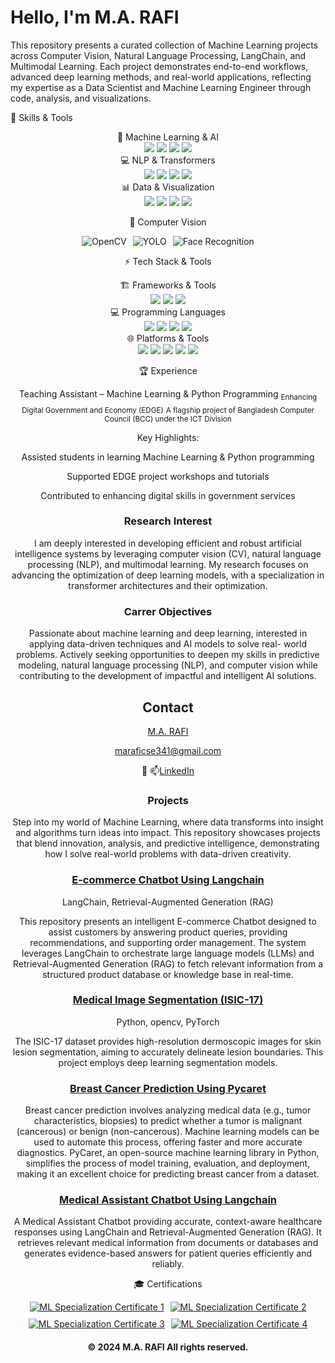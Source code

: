 
# Hello, I'm M.A. RAFI

This repository presents a curated collection of Machine Learning projects across 
Computer Vision, Natural Language Processing, LangChain, and Multimodal Learning. 
Each project demonstrates end-to-end workflows, advanced deep learning methods, and 
real-world applications, reflecting my expertise as a Data Scientist and Machine 
Learning Engineer through code, analysis, and visualizations.


🧠 Skills & Tools
<div align="center">
🤖 Machine Learning & AI
<div> <img src="https://img.shields.io/badge/PyTorch-FF6F61?style=for-the-badge&logo=pytorch&logoColor=000000" /> <img src="https://img.shields.io/badge/TensorFlow-FF9900?style=for-the-badge&logo=tensorflow&logoColor=000000" /> <img src="https://img.shields.io/badge/Scikit--Learn-FFB347?style=for-the-badge&logo=scikit-learn&logoColor=000000" /> <img src="https://img.shields.io/badge/Multimodal%20AI-00CED1?style=for-the-badge&logo=ai&logoColor=FFFFFF" /> </div>
💻 NLP & Transformers <div> <img src="https://img.shields.io/badge/Transformers-52307C?style=for-the-badge&logo=huggingface&logoColor=F7DF1E" /> <img src="https://img.shields.io/badge/NLP-8A2BE2?style=for-the-badge&logo=ai&logoColor=FFFFFF" /> <img src="https://img.shields.io/badge/SpaCy-FF69B4?style=for-the-badge&logo=python&logoColor=FFFFFF" /> <img src="https://img.shields.io/badge/NLTK-00FA9A?style=for-the-badge&logo=python&logoColor=000000" /> </div>
📊 Data & Visualization
<div> <img src="https://img.shields.io/badge/NumPy-4B0082?style=for-the-badge&logo=numpy&logoColor=FFD700" /> <img src="https://img.shields.io/badge/Pandas-1E90FF?style=for-the-badge&logo=pandas&logoColor=FFFFFF" /> <img src="https://img.shields.io/badge/Matplotlib-FF4500?style=for-the-badge&logo=matplotlib&logoColor=FFFFFF" /> <img src="https://img.shields.io/badge/PyCaret-FF1493?style=for-the-badge&logo=python&logoColor=FFFFFF" /> </div>
 
🎥 Computer Vision
<div style="display:flex; flex-wrap: wrap; justify-content:center; gap:10px;"> <img src="https://img.shields.io/badge/OpenCV-32CD32?style=for-the-badge&logo=opencv&logoColor=FFFFFF" alt="OpenCV" /> <img src="https://img.shields.io/badge/YOLO-v8-FF4500?style=for-the-badge&logo=ai&logoColor=FFFFFF" alt="YOLO" /> <img src="https://img.shields.io/badge/Face_Recognition-FF1493?style=for-the-badge&logo=ai&logoColor=FFFFFF" alt="Face Recognition" /> </div>

⚡ Tech Stack & Tools
<div align="center">
🏗️ Frameworks & Tools
<div> <img src="https://img.shields.io/badge/LangChain-1C3C3C?style=for-the-badge&logo=langchain&logoColor=white" /> <img src="https://img.shields.io/badge/Django-092E20?style=for-the-badge&logo=django&logoColor=green" /> <img src="https://img.shields.io/badge/Streamlit-FF4B4B?style=for-the-badge&logo=streamlit&logoColor=white" /> </div>
💻 Programming Languages
<div> <img src="https://img.shields.io/badge/Python-306998?style=for-the-badge&logo=python&logoColor=FFD43B" /> <img src="https://img.shields.io/badge/SQL-1E3A5F?style=for-the-badge&logo=postgresql&logoColor=white" /> <img src="https://img.shields.io/badge/C-0078D7?style=for-the-badge&logo=c&logoColor=white" /> <img src="https://img.shields.io/badge/R-1B4F72?style=for-the-badge&logo=r&logoColor=FFD43B" /> </div>
🌐 Platforms & Tools
<div> <img src="https://img.shields.io/badge/Coursera-1E90FF?style=for-the-badge&logo=coursera&logoColor=white" /> <img src="https://img.shields.io/badge/Kaggle-FF69B4?style=for-the-badge&logo=kaggle&logoColor=white" /> <img src="https://img.shields.io/badge/Conda-008080?style=for-the-badge&logo=anaconda&logoColor=white" /> <img src="https://img.shields.io/badge/HuggingFace-F4A460?style=for-the-badge&logo=huggingface&logoColor=black" /> <img src="https://img.shields.io/badge/Git-FF4500?style=for-the-badge&logo=git&logoColor=white" /> </div> </div>

🏆 Experience

Teaching Assistant – Machine Learning & Python Programming
<sub>Enhancing Digital Government and Economy (EDGE)</sub>
<sub>A flagship project of Bangladesh Computer Council (BCC) under the ICT Division</sub>

<div>

Key Highlights:

Assisted students in learning Machine Learning & Python programming

Supported EDGE project workshops and tutorials

Contributed to enhancing digital skills in government services

</div>

### **Research Interest**
I am deeply interested in developing efficient and robust artificial intelligence systems by leveraging computer vision (CV), natural
language processing (NLP), and multimodal learning. My research focuses on advancing the optimization of deep learning models,
with a specialization in transformer architectures and their optimization. 

### **Carrer Objectives**
Passionate about machine learning and deep learning, interested in applying data-driven techniques and AI models to solve real-
world problems. Actively seeking opportunities to deepen my skills in predictive modeling, natural language processing (NLP), and
computer vision while contributing to the development of impactful and intelligent AI solutions.


<!-- ## Table of Contents

- [Project 1: Automatic License Plate Recognition](https://github.com/tushar2704/Sales-for-Retail-and-Food-Services)
- [Project 2: Football Game Analysis using Computer Vision](https://github.com/m4hfuj/football-game-analysis)
- [Project 3: Bangladeshi Tech Job Listing](https://github.com/m4hfuj/football-game-analysis)
- [Project 4: Student ID Card validity checker](https://github.com/m4hfuj/Student-ID-card-validity-checker)
- [Project 5: Fine-tuning microsoft phi-2 model on medicine data](https://github.com/m4hfuj/Large-Language-Models/blob/main/Fine%20Tuning%20microsoft%20phi-2%20on%20medicine%20dataset.ipynb)

---
- [<ins><b>©2023 Mirza Mahfuj Hossain. All rights reserved</b></ins>]()
--- -->
## Contact

[M.A. RAFI ](https://github.com/Rafi3690)

 maraficse341@gmail.com

🔗 📫[LinkedIn](www.linkedin.com/in/m-a-rafi-a7300b262)

### Projects

Step into my world of Machine Learning, where data transforms into insight and algorithms turn ideas into impact. 
This repository showcases projects that blend innovation, analysis, and predictive intelligence, demonstrating 
how I solve real-world problems with data-driven creativity.

### [E-commerce Chatbot Using Langchain](https://github.com/Rafi3690/E-commerce-Chatbot)
LangChain, Retrieval-Augmented Generation (RAG)

This repository presents an intelligent E-commerce Chatbot designed to assist customers by answering product queries, 
providing recommendations, and supporting order management. The system leverages LangChain to orchestrate large language models (LLMs)
and Retrieval-Augmented Generation (RAG) to fetch relevant information from a structured product database or knowledge base in real-time.

### [Medical Image Segmentation (ISIC-17)](https://github.com/Rafi3690/ISIC-2017-Segmentation)

Python, opencv, PyTorch

The ISIC-17 dataset provides high-resolution dermoscopic images for skin lesion segmentation, 
aiming to accurately delineate lesion boundaries. This project employs deep learning segmentation models.

<!-- ![Automatic License Plate Recognition](assets/project-alpr.gif) -->
<!-- <img src="assets/project-alpr.gif" width="600"> -->
### [Breast Cancer Prediction Using Pycaret](https://github.com/Rafi3690/Breast-Cancer-Prediction-Useing-Pycaret)

Breast cancer prediction involves analyzing medical data (e.g., tumor characteristics, biopsies) to predict whether a tumor is malignant (cancerous) or benign (non-cancerous). 
Machine learning models can be used to automate this process, offering faster and more accurate diagnostics. PyCaret, an open-source machine learning library in Python, simplifies 
the process of model training, evaluation, and deployment, making it an excellent choice for predicting breast cancer from a dataset.

### [Medical Assistant Chatbot Using Langchain](https://github.com/Rafi3690/Chatbot-Development)
A Medical Assistant Chatbot providing accurate, context-aware healthcare responses using LangChain and Retrieval-Augmented Generation (RAG). 
It retrieves relevant medical information from documents or databases and generates evidence-based answers for patient queries efficiently and reliably.


<!-- ![project-Football-Game-Analysis](assets/project-Football-Game-Analysis.gif) -->
<!-- <img src="assets/project-Football-Game-Analysis.gif" width="600"> -->



<!--### [🙂 Face detection and recognition using yolov8 facenet](https://github.com/m4hfuj/FaceStream/tree/version-6)

This Python project processes live video from a webcam or YouTube stream, detecting 
faces and applying filters in real time. It uses YOLOv8 for face detection,
InceptionResnetV1 (Facenet) for recognition, and Mediapipe for accurate landmark 
mapping. With an intuitive PyQt5 interface, users can input YouTube links, 
upload photos, and save recognized faces, enabling a seamless and interactive 
experience.

<!-- <img src="assets/project-facestream.gif" width="600" > -->




<!--### [🔎 Bangladeshi tech job data analysis from bdjobs](https://github.com/m4hfuj/bangladeshi-tech-job-query)

This project automates the collection of technical job data from BD Jobs using 
web scraping and stores it in a MySQL database. Job fields are classified using 
LLM-based text classification, while educational requirements, programming 
languages, and packages are identified using regular expressions. A dashboard 
visualizes the top 10 educational requirements, programming languages, and 
packages, with filtering options by job field.

<!-- <img src="assets/project-Tech-Job-Query.png" width="600" > -->



<!-- ### [Project 4: 🪪 Student ID Card validity checker](https://github.com/m4hfuj/Student-ID-card-validity-checker)

This project is designed to validate student ID cards using machine learning and 
web technologies. It involves collecting and processing ID card images and annotaing them, 
training an YOLO object detection model, and integrating it with a web application for 
real-time validation.

<img src="assets/project-Student-ID-Card-validity.png" width="600" height="250"> -->



<!-- ### [Project 4: 🤖 Fine-tuning microsoft phi-2 model on medicine data](https://github.com/m4hfuj/Large-Language-Models/blob/main/Fine%20Tuning%20microsoft%20phi-2%20on%20medicine%20dataset.ipynb)

Fine-tuned the Microsoft Phi-2 model on medical data by adapting its pre-trained 
capabilities to domain-specific tasks like medical text classification and summarization. 
This allowed me to enhance the model's performance, leveraging its advanced natural 
language understanding for healthcare applications, allowing it to generate recommended 
medicine details based on disease symptoms. -->




<!--## 🧮 Machine Learning / Deep Learning 

I have spent a lot of time diving deep into various machine learning and deep learning algorithms, 
learning both the theory behind them and how to implement them in code. This 
blend of knowledge has given me the ability to not only use these algorithms 
effectively but also tweak and adapt them to solve specific problems. Here is a 
list of the machine learning algorithms and techniques I am familiar with, 
highlighting the range of skills I have developed in this area.


- [Machine Learning Algorithms](): In this repository, 
  I have implemented fundamental machine learning algorithms from scratch, without using any libraries or 
  packages. It is a hands-on way I have explored the basics of these algorithms.

- [Computer Vision Algorithms](): This repository 
  contains some of the computer vision algorithms I have worked on, including image classification, 
  object detection, and image segmentation. These implementations use frameworks like PyTorch and 
  TensorFlow, which I have gained hands-on experience with.
  
  [Natural Language Processing Algorithms](): This repository 
  contains some of the computer vision algorithms I have worked on, including image classification, 
  object detection, and image segmentation. These implementations use frameworks like PyTorch and 
  TensorFlow, which I have gained hands-on experience with.

- [Unsupervised Learning Algorithms](): I have implemented 
  several unsupervised learning algorithms, including a recommendendation system. It is a project where I explore 
  how to handle and derive insights from data without labeled examples.

- [Large Language Models](): This repository contains 
  code for loading, encoding, and fine-tuning large language models (LLMs). It reflects my work on 
  adapting pre-trained models for various natural language processing tasks.
    



<!-- ## 📜 Certificates

Here is some certificates that I achieved: -->

🎓 Certifications
<div align="center"> <div style="display:flex; flex-wrap: wrap; justify-content:center; gap:10px;"> <a href="https://drive.google.com/file/d/1LzMUfjKMJSBGMOGwD127hCvszlgTjcFj/view?usp=sharing" target="_blank"> <img src="https://img.shields.io/badge/ML_Specialization-DeepLearning.AI-FF6F61?style=for-the-badge&logo=deeplearning.ai&logoColor=FFFFFF" alt="ML Specialization Certificate 1" /> </a> <a href="https://www.coursera.org/account/accomplishments/certificate/DZPZPRHQACSL" target="_blank"> <img src="https://img.shields.io/badge/ML_Specialization-Coursera-FF6F61?style=for-the-badge&logo=coursera&logoColor=FFFFFF" alt="ML Specialization Certificate 2" /> </a> <a href="https://learn.deeplearning.ai/accomplishments/234fa2cb-058b-43f1-b9fe-43f6a007adce?usp=sharing" target="_blank"> <img src="https://img.shields.io/badge/ML_Specialization-DeepLearning.AI_2-FF6F61?style=for-the-badge&logo=deeplearning.ai&logoColor=FFFFFF" alt="ML Specialization Certificate 3" /> </a> <a href="https://drive.google.com/file/d/1d-zlQ00xAv5KE6SGFLknd_UpA93rnPeu/view" target="_blank"> <img src="https://img.shields.io/badge/ML_Specialization-PDF-FF6F61?style=for-the-badge&logo=deeplearning.ai&logoColor=FFFFFF" alt="ML Specialization Certificate 4" /> </a> </div> </div>

<!-- 
<img src="assets/certificate.png" width="600" height="350">
View it online: [Certificate Link](https://coursera.org/share/1fe452302aaab3d09a03d8394e07db63)

#### Data Science:

**Course: What is Data Science?** [[View Certificate](https://coursera.org/share/a4d919405211a9917d5d29cfed9c59c6)]

**Course: Tools for Data Science** [[View Certificate](https://coursera.org/share/2548a4c77d89bd3d14c66cb833818939)]

#### Projects:

**Deep Learning with PyTorch : Object Localization** [[View Certificate](https://coursera.org/share/34443c99168a26d83c717a936be6f69d)]

**Deep Learning with PyTorch : Image Segmentation** [[View Certificate](https://coursera.org/share/ab304e46f58e0a6ed8bdc9e4dedd3915)]

**Command Line in Linux** [[View Certificate](https://coursera.org/share/ce2bf70b6a149f69428c3f706f0e9b90)]

**Basic Image Classification with TensorFlow** [[View Certificate](https://coursera.org/share/d4e4f32a781f2aade35ed126eb2fe00a)]

 -->

#### © 2024 M.A. RAFI All rights reserved.
